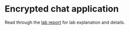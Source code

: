 # Encrypted chat application

Read through the [lab report](mysubmission.pdf) for lab explanation and details.
